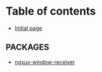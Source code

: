 # Table of contents

* [Initial page](README.md)

## PACKAGES

* [ngxux-window-receiver](packages/ngxux-window-receiver.md)


